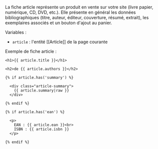 La fiche article représente un produit en vente sur votre site (livre papier, numérique, CD, DVD, etc.). Elle présente en général les données bibliographiques (titre, auteur, éditeur, couverture, résumé, extrait), les exemplaires associés et un bouton d'ajout au panier.

Variables :

* `article` : l'entité [[Article]] de la page courante

Exemple de fiche article :

```twig
<h1>{{ article.title }}</h1>

<h2>de {{ article.authors }}</h2>

{% if article.has('summary') %}

  <div class="article-summary">
    {{ article.summary|raw }}
  </div>

{% endif %}

{% if article.has('ean') %}

  <p>
    EAN : {{ article.ean }}<br>
    ISBN : {{ article.isbn }}
  </p>

{% endif %}
```